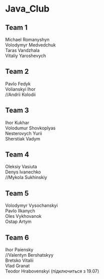 # Java_Club

## Team 1
Michael Romanyshyn  
Volodymyr Medvedchuk  
Taras Vandzhala  
Vitaliy Yaroshevych  

## Team 2
Pavlo Fedyk  
Volianskyi Ihor    
//Andrii Kolodii  

## Team 3
Ihor Kukhar  
Volodumur Shovkoplyas  
Nesterovych Yurii  
Sherstiak Vadym  

## Team 4
Oleksiy Vasiuta  
Denys Ivanechko  
//Mykola Sukhinskiy  

## Team 5
Volodymyr Vysochanskyi  
Pavlo Ilkanych  
Oles Vykhovanok  
Ostap Artym 

## Team 6
Ihor Paiensky  
//Valentyn  Bershatskyy  
Bretsko Vitalii  
Vlad Granat  
Teodor Hrabovenskyi (підключиться з 19.07)


